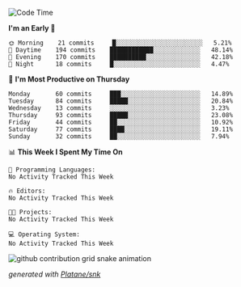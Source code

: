 <!--START_SECTION:waka-->
![Code Time](http://img.shields.io/badge/Code%20Time-0%20secs-blue)

**I'm an Early 🐤** 

```text
🌞 Morning    21 commits     █░░░░░░░░░░░░░░░░░░░░░░░░   5.21% 
🌆 Daytime    194 commits    ████████████░░░░░░░░░░░░░   48.14% 
🌃 Evening    170 commits    ██████████░░░░░░░░░░░░░░░   42.18% 
🌙 Night      18 commits     █░░░░░░░░░░░░░░░░░░░░░░░░   4.47%

```
📅 **I'm Most Productive on Thursday** 

```text
Monday       60 commits     ███░░░░░░░░░░░░░░░░░░░░░░   14.89% 
Tuesday      84 commits     █████░░░░░░░░░░░░░░░░░░░░   20.84% 
Wednesday    13 commits     ░░░░░░░░░░░░░░░░░░░░░░░░░   3.23% 
Thursday     93 commits     █████░░░░░░░░░░░░░░░░░░░░   23.08% 
Friday       44 commits     ██░░░░░░░░░░░░░░░░░░░░░░░   10.92% 
Saturday     77 commits     ████░░░░░░░░░░░░░░░░░░░░░   19.11% 
Sunday       32 commits     ██░░░░░░░░░░░░░░░░░░░░░░░   7.94%

```


📊 **This Week I Spent My Time On** 

```text
💬 Programming Languages: 
No Activity Tracked This Week

🔥 Editors: 
No Activity Tracked This Week

🐱‍💻 Projects: 
No Activity Tracked This Week

💻 Operating System: 
No Activity Tracked This Week

```


<!--END_SECTION:waka-->


<!--Snake Game-->
![github contribution grid snake animation](https://raw.githubusercontent.com/viggo-gascou/viggo-gascou/output/github-contribution-grid-snake.svg)

_generated with [Platane/snk](https://github.com/Platane/snk)_
<!--Snake Game-->

